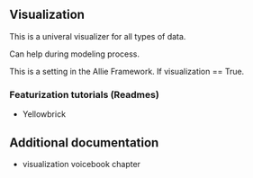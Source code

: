 ## Visualization

This is a univeral visualizer for all types of data.

Can help during modeling process.

This is a setting in the Allie Framework. If visualization == True.

### Featurization tutorials (Readmes)
* Yellowbrick

## Additional documentation
* visualization voicebook chapter 
